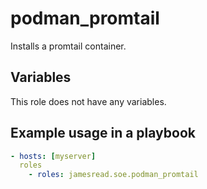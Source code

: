 # podman_promtail

Installs a promtail container.
## Variables
This role does not have any variables.


## Example usage in a playbook

```yaml
- hosts: [myserver]
  roles
    - roles: jamesread.soe.podman_promtail
```
